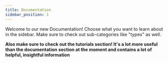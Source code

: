 ```yaml
---
title: Documentation
sidebar_position: 1
---
```


Welcome to our new Documentation! Choose what you want to learn about in the sidebar. Make sure to check out sub-categories like "types" as well.

**Also make sure to check out the tutorials section! It's a lot more useful than the documentation section at the moment and contains a lot of helpful, insightful information**
